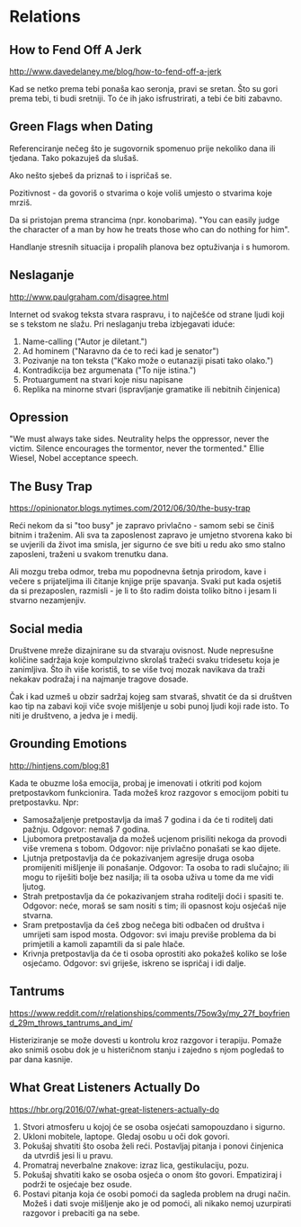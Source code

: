 # Relations

## How to Fend Off A Jerk

http://www.davedelaney.me/blog/how-to-fend-off-a-jerk

Kad se netko prema tebi ponaša kao seronja, pravi se sretan. Što su gori prema tebi, ti budi sretniji. To će ih jako isfrustrirati, a tebi će biti zabavno.

## Green Flags when Dating

Referenciranje nečeg što je sugovornik spomenuo prije nekoliko dana ili tjedana. Tako pokazuješ da slušaš.

Ako nešto sjebeš da priznaš to i ispričaš se.

Pozitivnost - da govoriš o stvarima o koje voliš umjesto o stvarima koje mrziš.

Da si pristojan prema strancima (npr. konobarima). "You can easily judge the character of a man by how he treats those who can do nothing for him".

Handlanje stresnih situacija i propalih planova bez optuživanja i s humorom.

## Neslaganje

http://www.paulgraham.com/disagree.html

Internet od svakog teksta stvara raspravu, i to najčešće od strane ljudi koji se s tekstom ne slažu.
Pri neslaganju treba izbjegavati iduće:
1. Name-calling ("Autor je diletant.")
2. Ad hominem ("Naravno da će to reći kad je senator")
3. Pozivanje na ton teksta ("Kako može o eutanaziji pisati tako olako.")
4. Kontradikcija bez argumenata ("To nije istina.")
5. Protuargument na stvari koje nisu napisane
6. Replika na minorne stvari (ispravljanje gramatike ili nebitnih činjenica)

## Opression

"We must always take sides. Neutrality helps the oppressor, never the victim. Silence encourages the tormentor, never the tormented." Ellie Wiesel, Nobel acceptance speech.

## The Busy Trap

https://opinionator.blogs.nytimes.com/2012/06/30/the-busy-trap

Reći nekom da si "too busy" je zapravo privlačno - samom sebi se činiš bitnim i traženim. Ali sva ta zaposlenost zapravo je umjetno stvorena kako bi se uvjerili da život ima smisla, jer sigurno će sve biti u redu ako smo stalno zaposleni, traženi u svakom trenutku dana.

Ali mozgu treba odmor, treba mu popodnevna šetnja prirodom, kave i večere s prijateljima ili čitanje knjige prije spavanja. Svaki put kada osjetiš da si prezaposlen, razmisli - je li to što radim doista toliko bitno i jesam li stvarno nezamjenjiv.

## Social media

Društvene mreže dizajnirane su da stvaraju ovisnost. Nude nepresušne količine sadržaja koje kompulzivno skrolaš tražeći svaku tridesetu koja je zanimljiva. Što ih više koristiš, to se više tvoj mozak navikava da traži nekakav podražaj i na najmanje tragove dosade.

Čak i kad uzmeš u obzir sadržaj kojeg sam stvaraš, shvatit će da si društven kao tip na zabavi koji viče svoje mišljenje u sobi punoj ljudi koji rade isto. To niti je društveno, a jedva je i medij.

## Grounding Emotions

http://hintjens.com/blog:81

Kada te obuzme loša emocija, probaj je imenovati i otkriti pod kojom pretpostavkom funkcionira. Tada možeš kroz razgovor s emocijom pobiti tu pretpostavku. Npr:
* Samosažaljenje pretpostavlja da imaš 7 godina i da će ti roditelj dati pažnju. Odgovor: nemaš 7 godina.
* Ljubomora pretpostavalja da možeš ucjenom prisiliti nekoga da provodi više vremena s tobom. Odgovor: nije privlačno ponašati se kao dijete.
* Ljutnja pretpostavlja da će pokazivanjem agresije druga osoba promijeniti mišljenje ili ponašanje. Odgovor: Ta osoba to radi slučajno; ili mogu to riješiti bolje bez nasilja; ili ta osoba uživa u tome da me vidi ljutog.
* Strah pretpostavlja da će pokazivanjem straha roditelji doći i spasiti te. Odgovor: neće, moraš se sam nositi s tim; ili opasnost koju osjećaš nije stvarna.
* Sram pretpostavlja da ćeš zbog nečega biti odbačen od društva i umrijeti sam ispod mosta. Odgovor: svi imaju previše problema da bi primjetili a kamoli zapamtili da si pale hlače.
* Krivnja pretpostavlja da će ti osoba oprostiti ako pokažeš koliko se loše osjećamo. Odgovor: svi griješe, iskreno se ispričaj i idi dalje.

## Tantrums

https://www.reddit.com/r/relationships/comments/75ow3y/my_27f_boyfriend_29m_throws_tantrums_and_im/

Histeriziranje se može dovesti u kontrolu kroz razgovor i terapiju. Pomaže ako snimiš osobu dok je u histeričnom stanju i zajedno s njom pogledaš to par dana kasnije.

## What Great Listeners Actually Do

https://hbr.org/2016/07/what-great-listeners-actually-do

1. Stvori atmosferu u kojoj će se osoba osjećati samopouzdano i sigurno.
2. Ukloni mobitele, laptope. Gledaj osobu u oči dok govori.
3. Pokušaj shvatiti što osoba želi reći. Postavljaj pitanja i ponovi činjenica da utvrdiš jesi li u pravu.
4. Promatraj neverbalne znakove: izraz lica, gestikulaciju, pozu.
5. Pokušaj shvatiti kako se osoba osjeća o onom što govori. Empatiziraj i podrži te osjećaje bez osude.
6. Postavi pitanja koja će osobi pomoći da sagleda problem na drugi način. Možeš i dati svoje mišljenje ako je od pomoći, ali nikako nemoj uzurpirati razgovor i prebaciti ga na sebe.
